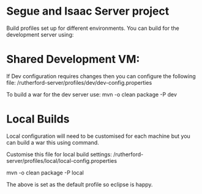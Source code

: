 Segue and Isaac Server project
=============

Build profiles set up for different environments. You can build for the development server using:

Shared Development VM:
=====================
If Dev configuration requires changes then you can configure the following file: /rutherford-server/profiles/dev/dev-config.properties

To build a war for the dev server use:
mvn -o clean package -P dev

Local Builds
===========
Local configuration will need to be customised for each machine but you can build a war this using command.

Customise this file for local build settings: /rutherford-server/profiles/local/local-config.properties

mvn -o clean package -P local

The above is set as the default profile so eclipse is happy.

